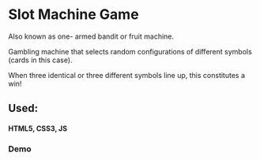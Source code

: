 # Slot Machine Game

Also known as one- armed bandit or fruit machine.

Gambling machine that selects random configurations of different symbols (cards in this case). 

When three identical or three different symbols line up, this constitutes a win! 


## Used:

#### HTML5, CSS3, JS

### Demo